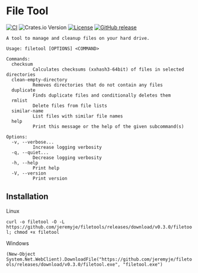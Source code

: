 # File Tool

[![CI](https://github.com/jeremyje/filetools/actions/workflows/ci.yaml/badge.svg)](https://github.com/jeremyje/filetools/actions/workflows/ci.yaml)
![Crates.io Version](https://img.shields.io/crates/v/filetool)
[![License](https://img.shields.io/badge/License-Apache%202.0-blue.svg)](https://github.com/jeremyje/filetools/blob/master/LICENSE)
[![GitHub release](https://img.shields.io/github/release-pre/jeremyje/filetools.svg)](https://github.com/jeremyje/filetools/releases)

```text
A tool to manage and cleanup files on your hard drive.

Usage: filetool [OPTIONS] <COMMAND>

Commands:
  checksum
          Calculates checksums (xxhash3-64bit) of files in selected directories
  clean-empty-directory
          Removes directories that do not contain any files
  duplicate
          Finds duplicate files and conditionally deletes them
  rmlist
          Delete files from file lists
  similar-name
          List files with similar file names
  help
          Print this message or the help of the given subcommand(s)

Options:
  -v, --verbose...
          Increase logging verbosity
  -q, --quiet...
          Decrease logging verbosity
  -h, --help
          Print help
  -V, --version
          Print version
```

## Installation

Linux

`curl -o filetool -O -L https://github.com/jeremyje/filetools/releases/download/v0.3.0/filetool; chmod +x filetool`

Windows

`(New-Object System.Net.WebClient).DownloadFile("https://github.com/jeremyje/filetools/releases/download/v0.3.0/filetool.exe", "filetool.exe")`
